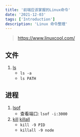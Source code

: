 ```yaml
---
title: '前端应该掌握的Linux命令'
date: '2021-12-03'
tags: ['Introduction']
description: 'Linux 命令整理'
---
```


> https://www.linuxcool.com/

## 文件

1. [ls](https://www.linuxcool.com/ls)
   - `ls -a`
   - `ls PATH`

## 进程

1. [lsof](https://www.linuxcool.com/lsof)
   - 查看端口: `lsof -i:3000`
2. [kill](https://www.linuxcool.com/kill) [killall](https://www.linuxcool.com/killall)
   - `kill -9 PID`
   - `killall -9 node`
